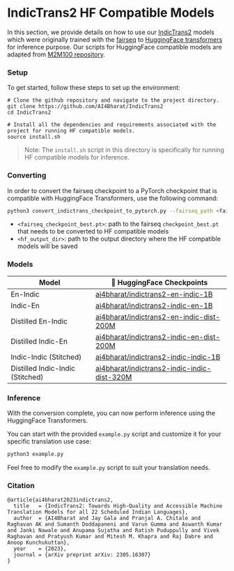 # IndicTrans2 HF Compatible Models

In this section, we provide details on how to use our [IndicTrans2](https://github.com/AI4Bharat/IndicTrans2) models which were originally trained with the [fairseq](https://github.com/facebookresearch/fairseq) to [HuggingFace transformers](https://huggingface.co/docs/transformers/index) for inference purpose. Our scripts for HuggingFace compatible models are adapted from [M2M100 repository](https://github.com/huggingface/transformers/tree/main/src/transformers/models/m2m_100).


### Setup

To get started, follow these steps to set up the environment:

```
# Clone the github repository and navigate to the project directory.
git clone https://github.com/AI4Bharat/IndicTrans2
cd IndicTrans2

# Install all the dependencies and requirements associated with the project for running HF compatible models.
source install.sh
```

> Note: The `install.sh` script in this directory is specifically for running HF compatible models for inference.


### Converting

In order to convert the fairseq checkpoint to a PyTorch checkpoint that is compatible with HuggingFace Transformers, use the following command:

```bash
python3 convert_indictrans_checkpoint_to_pytorch.py --fairseq_path <fairseq_checkpoint_best.pt> --pytorch_dump_folder_path <hf_output_dir>
```
- `<fairseq_checkpoint_best.pt>`: path to the fairseq `checkpoint_best.pt` that needs to be converted to HF compatible models
- `<hf_output_dir>`: path to the output directory where the HF compatible models will be saved


### Models

| Model    | 🤗 HuggingFace Checkpoints        |
|----------|-----------------------------------|
| En-Indic | [ai4bharat/indictrans2-en-indic-1B](https://huggingface.co/ai4bharat/indictrans2-en-indic-1B) |
| Indic-En | [ai4bharat/indictrans2-indic-en-1B](https://huggingface.co/ai4bharat/indictrans2-indic-en-1B) |
| Distilled En-Indic | [ai4bharat/indictrans2-en-indic-dist-200M](https://huggingface.co/ai4bharat/indictrans2-en-indic-dist-200M) |
| Distilled Indic-En | [ai4bharat/indictrans2-indic-en-dist-200M](https://huggingface.co/ai4bharat/indictrans2-indic-en-dist-200M) |
| Indic-Indic (Stitched) | [ai4bharat/indictrans2-indic-indic-1B](https://huggingface.co/ai4bharat/indictrans2-indic-indic-1B) |
| Distilled Indic-Indic (Stitched) | [ai4bharat/indictrans2-indic-indic-dist-320M](https://huggingface.co/ai4bharat/indictrans2-indic-indic-dist-320M) |


### Inference

With the conversion complete, you can now perform inference using the HuggingFace Transformers. 

You can start with the provided `example.py` script and customize it for your specific translation use case:

```bash
python3 example.py
```

Feel free to modify the `example.py` script to suit your translation needs.

### Citation

```
@article{ai4bharat2023indictrans2,
  title   = {IndicTrans2: Towards High-Quality and Accessible Machine Translation Models for all 22 Scheduled Indian Languages},
  author  = {AI4Bharat and Jay Gala and Pranjal A. Chitale and Raghavan AK and Sumanth Doddapaneni and Varun Gumma and Aswanth Kumar and Janki Nawale and Anupama Sujatha and Ratish Puduppully and Vivek Raghavan and Pratyush Kumar and Mitesh M. Khapra and Raj Dabre and Anoop Kunchukuttan},
  year    = {2023},
  journal = {arXiv preprint arXiv: 2305.16307}
}
```
